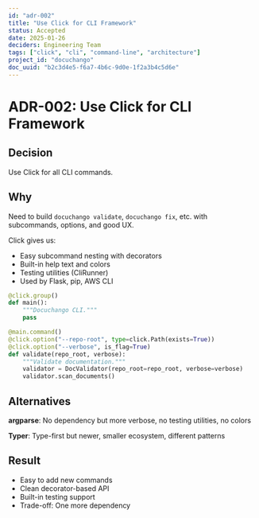 ```yaml
---
id: "adr-002"
title: "Use Click for CLI Framework"
status: Accepted
date: 2025-01-26
deciders: Engineering Team
tags: ["click", "cli", "command-line", "architecture"]
project_id: "docuchango"
doc_uuid: "b2c3d4e5-f6a7-4b6c-9d0e-1f2a3b4c5d6e"
---
```


# ADR-002: Use Click for CLI Framework

## Decision

Use Click for all CLI commands.

## Why

Need to build `docuchango validate`, `docuchango fix`, etc. with subcommands, options, and good UX.

Click gives us:
- Easy subcommand nesting with decorators
- Built-in help text and colors
- Testing utilities (CliRunner)
- Used by Flask, pip, AWS CLI

```python
@click.group()
def main():
    """Docuchango CLI."""
    pass

@main.command()
@click.option("--repo-root", type=click.Path(exists=True))
@click.option("--verbose", is_flag=True)
def validate(repo_root, verbose):
    """Validate documentation."""
    validator = DocValidator(repo_root=repo_root, verbose=verbose)
    validator.scan_documents()
```

## Alternatives

**argparse**: No dependency but more verbose, no testing utilities, no colors

**Typer**: Type-first but newer, smaller ecosystem, different patterns

## Result

- Easy to add new commands
- Clean decorator-based API
- Built-in testing support
- Trade-off: One more dependency
